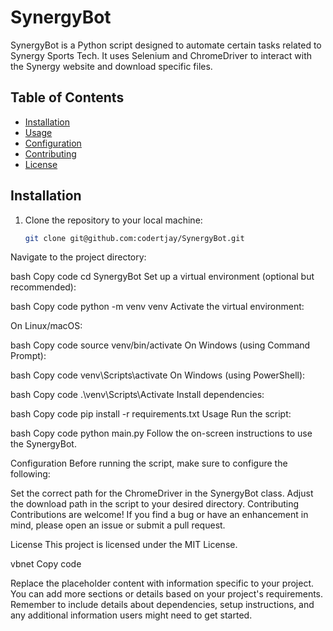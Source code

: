
# SynergyBot

SynergyBot is a Python script designed to automate certain tasks related to Synergy Sports Tech. It uses Selenium and ChromeDriver to interact with the Synergy website and download specific files.

## Table of Contents

- [Installation](#installation)
- [Usage](#usage)
- [Configuration](#configuration)
- [Contributing](#contributing)
- [License](#license)

## Installation

1. Clone the repository to your local machine:

   ```bash
   git clone git@github.com:codertjay/SynergyBot.git
Navigate to the project directory:

bash
Copy code
cd SynergyBot
Set up a virtual environment (optional but recommended):

bash
Copy code
python -m venv venv
Activate the virtual environment:

On Linux/macOS:

bash
Copy code
source venv/bin/activate
On Windows (using Command Prompt):

bash
Copy code
venv\Scripts\activate
On Windows (using PowerShell):

bash
Copy code
.\venv\Scripts\Activate
Install dependencies:

bash
Copy code
pip install -r requirements.txt
Usage
Run the script:

bash
Copy code
python main.py
Follow the on-screen instructions to use the SynergyBot.

Configuration
Before running the script, make sure to configure the following:

Set the correct path for the ChromeDriver in the SynergyBot class.
Adjust the download path in the script to your desired directory.
Contributing
Contributions are welcome! If you find a bug or have an enhancement in mind, please open an issue or submit a pull request.

License
This project is licensed under the MIT License.

vbnet
Copy code

Replace the placeholder content with information specific to your project. You can add more sections or details based on your project's requirements. Remember to include details about dependencies, setup instructions, and any additional information users might need to get started.





